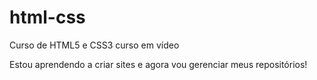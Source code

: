 # html-css
 Curso de HTML5 e CSS3 curso em vídeo 

Estou aprendendo a criar sites e agora vou gerenciar meus repositórios!